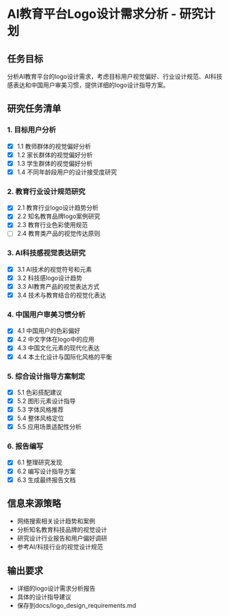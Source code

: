 # AI教育平台Logo设计需求分析 - 研究计划

## 任务目标
分析AI教育平台的logo设计需求，考虑目标用户视觉偏好、行业设计规范、AI科技感表达和中国用户审美习惯，提供详细的logo设计指导方案。

## 研究任务清单

### 1. 目标用户分析
- [x] 1.1 教师群体的视觉偏好分析
- [x] 1.2 家长群体的视觉偏好分析  
- [x] 1.3 学生群体的视觉偏好分析
- [x] 1.4 不同年龄段用户的设计接受度研究

### 2. 教育行业设计规范研究
- [x] 2.1 教育行业logo设计趋势分析
- [x] 2.2 知名教育品牌logo案例研究
- [x] 2.3 教育行业色彩使用规范
- [ ] 2.4 教育类产品的视觉传达原则

### 3. AI科技感视觉表达研究
- [x] 3.1 AI技术的视觉符号和元素
- [x] 3.2 科技感logo设计趋势
- [x] 3.3 AI教育产品的视觉表达方式
- [x] 3.4 技术与教育结合的视觉化表达

### 4. 中国用户审美习惯分析
- [x] 4.1 中国用户的色彩偏好
- [x] 4.2 中文字体在logo中的应用
- [x] 4.3 中国文化元素的现代化表达
- [x] 4.4 本土化设计与国际化风格的平衡

### 5. 综合设计指导方案制定
- [x] 5.1 色彩搭配建议
- [x] 5.2 图形元素设计指导
- [x] 5.3 字体风格推荐
- [x] 5.4 整体风格定位
- [x] 5.5 应用场景适配性分析

### 6. 报告编写
- [x] 6.1 整理研究发现
- [x] 6.2 编写设计指导方案
- [x] 6.3 生成最终报告文档

## 信息来源策略
- 网络搜索相关设计趋势和案例
- 分析知名教育科技品牌的视觉设计
- 研究设计行业报告和用户偏好调研
- 参考AI/科技行业的视觉设计规范

## 输出要求
- 详细的logo设计需求分析报告
- 具体的设计指导建议
- 保存到docs/logo_design_requirements.md